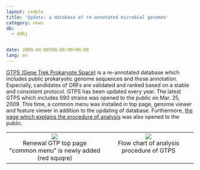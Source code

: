 ```yaml
---
layout: simple
title: 'Update: a database of re-annotated microbial genomes'
category: news
db:
  - ddbj


date: 2009-04-08T00:00:00+09:00
lang: en
---
```


<a href="http://gtps.ddbj.nig.ac.jp/index.php" target="_blank">GTPS (Gene Trek Prokaryote Space)</a> is a re-annotated database which includes public prokaryotic genome sequences and those annotation. Especially, candidates of ORFs are validated and ranked based on a stable and consistent protocol. GTPS has been updated every year. The latest GTPS which includes 690 strains was opened to the public on Mar. 25, 2009. This time, a common menu was installed in top page, genome viewer and feature viewer in addition to the updating of database. Furthermore, <a href="http://gtps.ddbj.nig.ac.jp/procedure/index.php" target="_blank">the page which explains the procedure of analysis</a> was also opened to the public.<br>

<table class="table_toumei">
    <tr>
        <td class="td_toumei" align="center"><img src="{{ site.baseurl }}/assets/images/news/gtps090402-e.jpg"><br>Renewal GTP top page<br>"common menu" is newly added (red squqre)</td>
        <td class="td_toumei" align="center" valign="top"><img src="{{ site.baseurl }}/assets/images/news/gtps09040202-e.jpg"><br>Flow chart of analysis procedure of GTPS</td>
    </tr>
</table>
